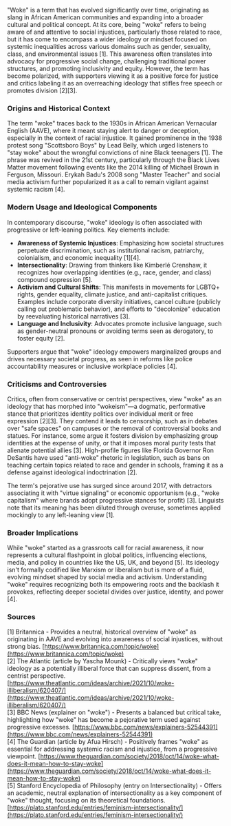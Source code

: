 "Woke" is a term that has evolved significantly over time, originating as slang in African American communities and expanding into a broader cultural and political concept. At its core, being "woke" refers to being aware of and attentive to social injustices, particularly those related to race, but it has come to encompass a wider ideology or mindset focused on systemic inequalities across various domains such as gender, sexuality, class, and environmental issues [1]. This awareness often translates into advocacy for progressive social change, challenging traditional power structures, and promoting inclusivity and equity. However, the term has become polarized, with supporters viewing it as a positive force for justice and critics labeling it as an overreaching ideology that stifles free speech or promotes division [2][3].

### Origins and Historical Context
The term "woke" traces back to the 1930s in African American Vernacular English (AAVE), where it meant staying alert to danger or deception, especially in the context of racial injustice. It gained prominence in the 1938 protest song "Scottsboro Boys" by Lead Belly, which urged listeners to "stay woke" about the wrongful convictions of nine Black teenagers [1]. The phrase was revived in the 21st century, particularly through the Black Lives Matter movement following events like the 2014 killing of Michael Brown in Ferguson, Missouri. Erykah Badu's 2008 song "Master Teacher" and social media activism further popularized it as a call to remain vigilant against systemic racism [4].

### Modern Usage and Ideological Components
In contemporary discourse, "woke" ideology is often associated with progressive or left-leaning politics. Key elements include:
- **Awareness of Systemic Injustices**: Emphasizing how societal structures perpetuate discrimination, such as institutional racism, patriarchy, colonialism, and economic inequality [1][4].
- **Intersectionality**: Drawing from thinkers like Kimberlé Crenshaw, it recognizes how overlapping identities (e.g., race, gender, and class) compound oppression [5].
- **Activism and Cultural Shifts**: This manifests in movements for LGBTQ+ rights, gender equality, climate justice, and anti-capitalist critiques. Examples include corporate diversity initiatives, cancel culture (publicly calling out problematic behavior), and efforts to "decolonize" education by reevaluating historical narratives [3].
- **Language and Inclusivity**: Advocates promote inclusive language, such as gender-neutral pronouns or avoiding terms seen as derogatory, to foster equity [2].

Supporters argue that "woke" ideology empowers marginalized groups and drives necessary societal progress, as seen in reforms like police accountability measures or inclusive workplace policies [4].

### Criticisms and Controversies
Critics, often from conservative or centrist perspectives, view "woke" as an ideology that has morphed into "wokeism"—a dogmatic, performative stance that prioritizes identity politics over individual merit or free expression [2][3]. They contend it leads to censorship, such as in debates over "safe spaces" on campuses or the removal of controversial books and statues. For instance, some argue it fosters division by emphasizing group identities at the expense of unity, or that it imposes moral purity tests that alienate potential allies [3]. High-profile figures like Florida Governor Ron DeSantis have used "anti-woke" rhetoric in legislation, such as bans on teaching certain topics related to race and gender in schools, framing it as a defense against ideological indoctrination [2].

The term's pejorative use has surged since around 2017, with detractors associating it with "virtue signaling" or economic opportunism (e.g., "woke capitalism" where brands adopt progressive stances for profit) [3]. Linguists note that its meaning has been diluted through overuse, sometimes applied mockingly to any left-leaning view [1].

### Broader Implications
While "woke" started as a grassroots call for racial awareness, it now represents a cultural flashpoint in global politics, influencing elections, media, and policy in countries like the US, UK, and beyond [5]. Its ideology isn't formally codified like Marxism or liberalism but is more of a fluid, evolving mindset shaped by social media and activism. Understanding "woke" requires recognizing both its empowering roots and the backlash it provokes, reflecting deeper societal divides over justice, identity, and power [4].

### Sources
[1] Britannica - Provides a neutral, historical overview of "woke" as originating in AAVE and evolving into awareness of social injustices, without strong bias. [https://www.britannica.com/topic/woke](https://www.britannica.com/topic/woke)  
[2] The Atlantic (article by Yascha Mounk) - Critically views "woke" ideology as a potentially illiberal force that can suppress dissent, from a centrist perspective. [https://www.theatlantic.com/ideas/archive/2021/10/woke-illiberalism/620407/](https://www.theatlantic.com/ideas/archive/2021/10/woke-illiberalism/620407/)  
[3] BBC News (explainer on "woke") - Presents a balanced but critical take, highlighting how "woke" has become a pejorative term used against progressive excesses. [https://www.bbc.com/news/explainers-52544391](https://www.bbc.com/news/explainers-52544391)  
[4] The Guardian (article by Afua Hirsch) - Positively frames "woke" as essential for addressing systemic racism and injustice, from a progressive viewpoint. [https://www.theguardian.com/society/2018/oct/14/woke-what-does-it-mean-how-to-stay-woke](https://www.theguardian.com/society/2018/oct/14/woke-what-does-it-mean-how-to-stay-woke)  
[5] Stanford Encyclopedia of Philosophy (entry on Intersectionality) - Offers an academic, neutral explanation of intersectionality as a key component of "woke" thought, focusing on its theoretical foundations. [https://plato.stanford.edu/entries/feminism-intersectionality/](https://plato.stanford.edu/entries/feminism-intersectionality/)